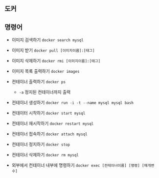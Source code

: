 ## 도커


## 명령어

- 이미지 검색하기 `docker search mysql`
- 이미지 받기 `docker pull [이미지이름]:[태그]`
- 이미지 삭제하기 `docker rmi [이미지이름]:[태그]`
- 이미지 목록 출력하기 `docker images`

- 컨테이너 출력하기 `docker ps`
  + `-a` 정지된 컨테이너까지 출력
- 컨테이너 생성하기 `docker run -i -t --name mysql mysql bash`
- 컨데이터 시작하기 `docker start mysql`
- 컨테이너 재시작하기 `docker restart mysql`
- 컨테이너 접속하기 `docker attach mysql` 
- 컨테이너 정지하기 `docker stop`
- 컨테이너 삭제하기 `docker rm mysql`
- 외부에서 컨테이너 내부에 명령하기 `docker exec [컨테이너이름] [명령] [매개변수]`


